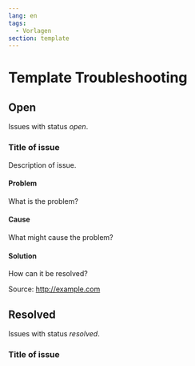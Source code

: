 ```yaml
---
lang: en
tags:
  - Vorlagen
section: template
---
```

# Template Troubleshooting

## Open

Issues with status *open*.

### Title of issue

Description of issue.

#### Problem

What is the problem?

#### Cause

What might cause the problem?

#### Solution

How can it be resolved?

Source: <http://example.com>

## Resolved

Issues with status *resolved*.

### Title of issue

